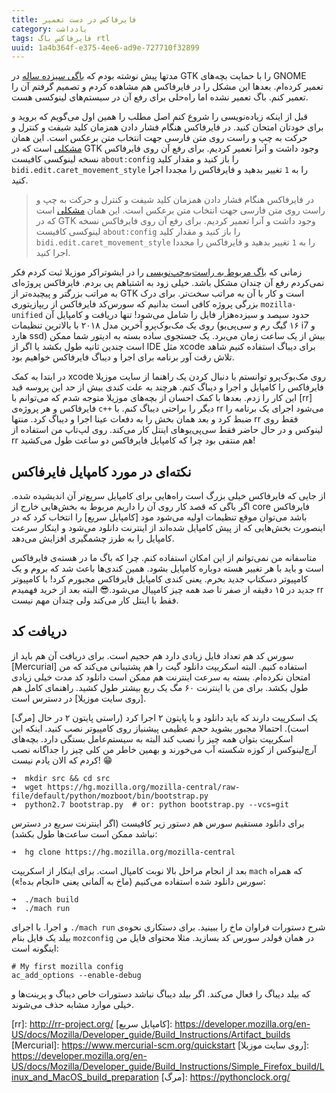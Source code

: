 ```yaml
---
title: فایرفاکس در دست تعمیر
category: یادداشت
tags: فایرفاکس باگ rtl
uuid: 1a4b364f-e375-4ee6-ad9e-727710f32899
---
```


مدتها پیش نوشته بودم که [باگی سیزده ساله] در GTK را با حمایت بچه‌های GNOME تعمیر کرده‌ام. بعدها این مشکل را در فایرفاکس هم مشاهده کردم و تصمیم گرفتم آن را تعمیر کنم. باگ تعمیر نشده اما راه‌حلی برای رفع آن در سیستم‌های لینوکسی هست.

قبل از اینکه زیاده‌نویسی را شروع کنم اصل مطلب را همین اول می‌گویم که بروید و برای خودتان امتحان کنید. در فایرفاکس هنگام فشار دادن همزمان کلید شیفت و کنترل و حرکت به چپ و راست روی متن فارسی جهت انتخاب متن برعکس است. این همان [مشکلی] است که در GTK وجود داشت و آنرا تعمیر کردیم. برای رفع آن روی فایرفاکس نسخه لینوکسی کافیست `about:config` را باز کنید و مقدار کلید `bidi.edit.caret_movement_style` را به `1` تغییر بدهید و فایرفاکس را مجددا اجرا کنید.

>  در فایرفاکس هنگام فشار دادن همزمان کلید شیفت و کنترل و حرکت به چپ و راست روی متن فارسی جهت انتخاب متن برعکس است. این همان [مشکلی] است که در GTK وجود داشت و آنرا تعمیر کردیم. برای رفع آن روی فایرفاکس نسخه لینوکسی کافیست `about:config` را باز کنید و مقدار کلید `bidi.edit.caret_movement_style` را به `1` تغییر بدهید و فایرفاکس را مجددا اجرا کنید.

زمانی که [باگ مربوط به راست‌به‌چپ‌نویسی] را در ایشوتراکر موزیلا ثبت کردم فکر نمی‌کردم رفع آن چندان مشکل باشد. خیلی زود به اشتباهم پی بردم. فایرفاکس پروژه‌ای به مراتب بزرگتر و پیچیده‌تر از GTK است و کار با آن به مراتب سخت‌تر. برای درک بزرگی پروژه کافی است بدانیم که سورس‌کد فایرفاکس از ریپازیتوری `mozilla-unified` حدود سیصد و سیزده‌هزار فایل را شامل می‌شود! تنها دریافت و کامپایل آن روی یک مک‌بوک‌پرو آخرین مدل ۲۰۱۸ با بالاترین تنظیمات (۱۶ گیگ رم و سی‌پی‌یو i7 و هارد ssd) بیش از یک ساعت زمان می‌برد. یک جستجوی ساده بسته به ادیتور شما ممکن است چندین ثانیه طول بکشد یا اگر از IDE مثل xcode برای دیباگ استفاده کنیم شاهد تلاش رقت آور برنامه برای اجرا و دیباگ فایرفاکس خواهیم بود.

در ابتدا به کمک xcode روی مک‌بوک‌پرو توانستم با دنبال کردن یک راهنما از سایت موزیلا فایرفاکس را کامپایل و اجرا و دیباگ کنم. هرچند به علت کندی بیش از حد این پروسه قید این کار را زدم. بعدها با کمک احسان از بچه‌های موزیلا متوجه شدم که می‌توانم با [rr] فایرفاکس و هر پروژه‌ی `c++` دیگر را براحتی دیباگ کنم. با rr می‌شود اجرای یک برنامه را ضبط کرد و بعد همان بخش را به دفعات عینا اجرا و دیباگ کرد. منتها rr فقط روی لینوکس و در حال حاضر فقط سی‌پی‌یوهای اینتل کار می‌کند. روی لپ‌تاپ من استفاده از rr هم منتفی بود چرا که کامپایل فایرفاکس دو ساعت طول می‌کشید!

## نکته‌ای در مورد کامپایل فایرفاکس
از جایی که فایرفاکس خیلی بزرگ است راه‌هایی برای کامپایل سریع‌تر آن اندیشیده شده. اگر باگی که قصد کار روی آن را داریم مربوط به بخش‌هایی خارج از core فایرفاکس باشد می‌توان موقع تنظیمات اولیه می‌شود مود [کامپایل سریع] را انتخاب کرد که در اینصورت بخش‌هایی که از پیش کامپایل شده‌اند از اینترنت دانلود می‌شود و اینکار سرعت کامپایل را به طرز چشمگیری افزایش می‌دهد.

متاسفانه من نمی‌توانم از این امکان استفاده کنم. چرا که باگ ما در هسته‌ی فایرفاکس است و باید با هر تغییر هسته دوباره کامپایل بشود. همین کندی‌ها باعث شد که بروم و یک کامپیوتر دسکتاپ جدید بخرم. یعنی کندی کامپایل فایرفاکس مجبورم کرد! با کامپیوتر جدید در ۱۵ دقیقه از صفر تا صد همه چیز کامپیال می‌شود.😎 البته بعد از خرید فهمیدم rr فقط با اینتل کار می‌کند ولی چندان مهم نیست.

## دریافت کد
سورس کد هم تعداد فایل زیادی دارد هم حجیم است. برای دریافت آن هم باید از [Mercurial] استفاده کنیم. البته اسکریپت دانلود گیت را هم پشتیبانی می‌کند که من امتحان نکرده‌ام. بسته به سرعت اینترنت هم ممکن است دانلود کد مدت خیلی زیادی طول بکشد. برای من با اینترنت ۶۰ مگ یک ربع بیشتر طول کشید. راهنمای کامل هم [روی سایت موزیلا] در دسترس است.

یک اسکرپیت دارند که باید دانلود و با پایتون ۲ اجرا کرد (راستی پایتون ۲ در حال [مرگ] است). احتمالا مجبور بشوید حجم عظیمی پیشنیاز روی کامپیوتر نصب کنید. اینکه این اسکریپت بتوان همه چیز را نصب کند البته به سیستم‌عامل بستگی دارد. بچه‌های آرچ‌لینوکس از کوزه شکسته آب می‌خورند و بهمین خاطر من کلی چیز را جداگانه نصب کردم که الان یادم نیست! 😁

```
➜  mkdir src && cd src
➜  wget https://hg.mozilla.org/mozilla-central/raw-file/default/python/mozboot/bin/bootstrap.py
➜  python2.7 bootstrap.py  # or: python bootstrap.py --vcs=git
```

برای دانلود مستقیم سورس هم دستور زیر کافیست (اگر اینترنت سریع در دسترس نباشد ممکن است ساعت‌ها طول بکشد):

```
➜  hg clone https://hg.mozilla.org/mozilla-central
```

بعد از انجام مراحل بالا نوبت کامپال است. برای اینکار از اسکریپت `mach` که همراه سورس دانلود شده استفاده می‌کنیم (ماخ به آلمانی یعنی «انجام بده!»):

```
➜  ./mach build
➜  ./mach run
```

و اجرا. با اجرای `./mach run` شرح دستورات فراوان ماخ را ببینید. برای دستکاری نحوه‌ی بیلد یک فایل بنام `mozconfig` در همان فولدر سورس کد بسازید. مثلا محتوای فایل من اینگونه است:

```
# My first mozilla config
ac_add_options --enable-debug
```
که بیلد دیباگ را فعال می‌کند. اگر بیلد دیباگ نباشد دستورات خاص دیباگ و پرینت‌ها و خیلی موارد مشابه حذف می‌شوند.

[باگی سیزده ساله]: /13-years-old-bug-fixed/
[باگ مربوط به راست‌به‌چپ‌نویسی]: https://bugzilla.mozilla.org/show_bug.cgi?id=1417662
[مشکلی]: https://gitlab.gnome.org/GNOME/gtk/commit/0128b8d33f47c9387ee342a1158f3038e02eff49
[rr]:‌ http://rr-project.org/
[کامپایل سریع]: https://developer.mozilla.org/en-US/docs/Mozilla/Developer_guide/Build_Instructions/Artifact_builds
[Mercurial]: https://www.mercurial-scm.org/quickstart
[روی سایت موزیلا]: https://developer.mozilla.org/en-US/docs/Mozilla/Developer_guide/Build_Instructions/Simple_Firefox_build/Linux_and_MacOS_build_preparation
[مرگ]: https://pythonclock.org/

